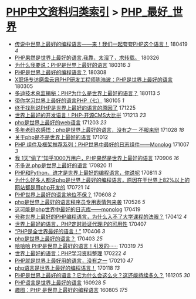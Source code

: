 [PHP中文资料归类索引](../README.md) > [PHP_最好_世界](PHP_最好_世界.md)
====
- [传说中世界上最好的编程语言——来！我们一起夸夸PHP这个语言！](http://jkwz.applinzi.com/ittc/7093614991100085264.html#%E4%BC%A0%E8%AF%B4%E4%B8%AD%E4%B8%96%E7%95%8C%E4%B8%8A%E6%9C%80%E5%A5%BD%E7%9A%84%E7%BC%96%E7%A8%8B%E8%AF%AD%E8%A8%80%E2%80%94%E2%80%94%E6%9D%A5%EF%BC%81%E6%88%91%E4%BB%AC%E4%B8%80%E8%B5%B7%E5%A4%B8%E5%A4%B8PHP%E8%BF%99%E4%B8%AA%E8%AF%AD%E8%A8%80%EF%BC%81) 180419 *4* 
- [PHP果然是世界上最好的语言.我靠，太溜了，求转载。](http://jkwz.applinzi.com/ittc/7084835071569953802.html#PHP%E6%9E%9C%E7%84%B6%E6%98%AF%E4%B8%96%E7%95%8C%E4%B8%8A%E6%9C%80%E5%A5%BD%E7%9A%84%E8%AF%AD%E8%A8%80.%E6%88%91%E9%9D%A0%EF%BC%8C%E5%A4%AA%E6%BA%9C%E4%BA%86%EF%BC%8C%E6%B1%82%E8%BD%AC%E8%BD%BD%E3%80%82) 180326  
- [为什么我要说：PHP是世界上最好的语言](http://jkwz.applinzi.com/ittc/7080597698816508944.html#%E4%B8%BA%E4%BB%80%E4%B9%88%E6%88%91%E8%A6%81%E8%AF%B4%EF%BC%9APHP%E6%98%AF%E4%B8%96%E7%95%8C%E4%B8%8A%E6%9C%80%E5%A5%BD%E7%9A%84%E8%AF%AD%E8%A8%80) 180316 *3* 
- [PHP是世界上最好的编程语言？](http://jkwz.applinzi.com/ittc/7077089495860380682.html#PHP%E6%98%AF%E4%B8%96%E7%95%8C%E4%B8%8A%E6%9C%80%E5%A5%BD%E7%9A%84%E7%BC%96%E7%A8%8B%E8%AF%AD%E8%A8%80%EF%BC%9F) 180308  
- [X职场专访磨盘云讯PHP研发工程师陈浩波：PHP是世界上最好的语言](http://jkwz.applinzi.com/ittc/7076943092433552395.html#X%E8%81%8C%E5%9C%BA%E4%B8%93%E8%AE%BF%E7%A3%A8%E7%9B%98%E4%BA%91%E8%AE%AFPHP%E7%A0%94%E5%8F%91%E5%B7%A5%E7%A8%8B%E5%B8%88%E9%99%88%E6%B5%A9%E6%B3%A2%EF%BC%9APHP%E6%98%AF%E4%B8%96%E7%95%8C%E4%B8%8A%E6%9C%80%E5%A5%BD%E7%9A%84%E8%AF%AD%E8%A8%80) 180305  
- [多迪技术总监揭秘：PHP为什么是世界上最好的语言？](http://jkwz.applinzi.com/ittc/7058012077652706320.html#%E5%A4%9A%E8%BF%AA%E6%8A%80%E6%9C%AF%E6%80%BB%E7%9B%91%E6%8F%AD%E7%A7%98%EF%BC%9APHP%E4%B8%BA%E4%BB%80%E4%B9%88%E6%98%AF%E4%B8%96%E7%95%8C%E4%B8%8A%E6%9C%80%E5%A5%BD%E7%9A%84%E8%AF%AD%E8%A8%80%EF%BC%9F) 180113 *5* 
- [带你学习世界上最好的语言PHP（七）](http://jkwz.applinzi.com/ittc/7054680610654651398.html#%E5%B8%A6%E4%BD%A0%E5%AD%A6%E4%B9%A0%E4%B8%96%E7%95%8C%E4%B8%8A%E6%9C%80%E5%A5%BD%E7%9A%84%E8%AF%AD%E8%A8%80PHP%EF%BC%88%E4%B8%83%EF%BC%89) 180105 *1* 
- [终于找到说PHP是世界上最好的语言的原因了](http://jkwz.applinzi.com/ittc/7051138359366255633.html#%E7%BB%88%E4%BA%8E%E6%89%BE%E5%88%B0%E8%AF%B4PHP%E6%98%AF%E4%B8%96%E7%95%8C%E4%B8%8A%E6%9C%80%E5%A5%BD%E7%9A%84%E8%AF%AD%E8%A8%80%E7%9A%84%E5%8E%9F%E5%9B%A0%E4%BA%86) 171225  
- [世界上最好的开发语言！PHP-开源CMS大比拼](http://jkwz.applinzi.com/ittc/7046479422306124816.html#%E4%B8%96%E7%95%8C%E4%B8%8A%E6%9C%80%E5%A5%BD%E7%9A%84%E5%BC%80%E5%8F%91%E8%AF%AD%E8%A8%80%EF%BC%81PHP-%E5%BC%80%E6%BA%90CMS%E5%A4%A7%E6%AF%94%E6%8B%BC) 171213 *23* 
- [php是世界上最好的web语言](http://jkwz.applinzi.com/ittc/7042788078932984849.html#php%E6%98%AF%E4%B8%96%E7%95%8C%E4%B8%8A%E6%9C%80%E5%A5%BD%E7%9A%84web%E8%AF%AD%E8%A8%80) 171203 *23* 
- [多年老码农感悟：php是世界上最好的语言，没有之一 不服来辩](http://jkwz.applinzi.com/ittc/7029486479141766161.html#%E5%A4%9A%E5%B9%B4%E8%80%81%E7%A0%81%E5%86%9C%E6%84%9F%E6%82%9F%EF%BC%9Aphp%E6%98%AF%E4%B8%96%E7%95%8C%E4%B8%8A%E6%9C%80%E5%A5%BD%E7%9A%84%E8%AF%AD%E8%A8%80%EF%BC%8C%E6%B2%A1%E6%9C%89%E4%B9%8B%E4%B8%80+%E4%B8%8D%E6%9C%8D%E6%9D%A5%E8%BE%A9) 171028 *18* 
- [关于php是不是世界上最好的语言](http://jkwz.applinzi.com/ittc/7023584008783528977.html#%E5%85%B3%E4%BA%8Ephp%E6%98%AF%E4%B8%8D%E6%98%AF%E4%B8%96%E7%95%8C%E4%B8%8A%E6%9C%80%E5%A5%BD%E7%9A%84%E8%AF%AD%E8%A8%80) 171012  
- [PHP 组件及框架推荐系列：PHP世界中最好的日志组件——Monolog](http://jkwz.applinzi.com/ittc/7021646914079163409.html#PHP+%E7%BB%84%E4%BB%B6%E5%8F%8A%E6%A1%86%E6%9E%B6%E6%8E%A8%E8%8D%90%E7%B3%BB%E5%88%97%EF%BC%9APHP%E4%B8%96%E7%95%8C%E4%B8%AD%E6%9C%80%E5%A5%BD%E7%9A%84%E6%97%A5%E5%BF%97%E7%BB%84%E4%BB%B6%E2%80%94%E2%80%94Monolog) 171007 *3* 
- [我 1天“偷了”知乎1000万用户，PHP果然是世界上最好的语言](http://jkwz.applinzi.com/ittc/7010291973314053137.html#%E6%88%91+1%E5%A4%A9%E2%80%9C%E5%81%B7%E4%BA%86%E2%80%9D%E7%9F%A5%E4%B9%8E1000%E4%B8%87%E7%94%A8%E6%88%B7%EF%BC%8CPHP%E6%9E%9C%E7%84%B6%E6%98%AF%E4%B8%96%E7%95%8C%E4%B8%8A%E6%9C%80%E5%A5%BD%E7%9A%84%E8%AF%AD%E8%A8%80) 170906 *16* 
- [不多说,php是世界上最好的语言](http://jkwz.applinzi.com/ittc/7004028035156935697.html#%E4%B8%8D%E5%A4%9A%E8%AF%B4%2Cphp%E6%98%AF%E4%B8%96%E7%95%8C%E4%B8%8A%E6%9C%80%E5%A5%BD%E7%9A%84%E8%AF%AD%E8%A8%80) 170820 *11* 
- [PHP和Python，谁才是世界上最好的编程语言，你说呢](http://jkwz.applinzi.com/ittc/7000526600658224144.html#PHP%E5%92%8CPython%EF%BC%8C%E8%B0%81%E6%89%8D%E6%98%AF%E4%B8%96%E7%95%8C%E4%B8%8A%E6%9C%80%E5%A5%BD%E7%9A%84%E7%BC%96%E7%A8%8B%E8%AF%AD%E8%A8%80%EF%BC%8C%E4%BD%A0%E8%AF%B4%E5%91%A2) 170811 *3* 
- [为什么好多人都说php是世界上最好的编程语言，原因在于世界上82%以上的网站都是用php开发的](http://jkwz.applinzi.com/ittc/6992758703626142736.html#%E4%B8%BA%E4%BB%80%E4%B9%88%E5%A5%BD%E5%A4%9A%E4%BA%BA%E9%83%BD%E8%AF%B4php%E6%98%AF%E4%B8%96%E7%95%8C%E4%B8%8A%E6%9C%80%E5%A5%BD%E7%9A%84%E7%BC%96%E7%A8%8B%E8%AF%AD%E8%A8%80%EF%BC%8C%E5%8E%9F%E5%9B%A0%E5%9C%A8%E4%BA%8E%E4%B8%96%E7%95%8C%E4%B8%8A82%25%E4%BB%A5%E4%B8%8A%E7%9A%84%E7%BD%91%E7%AB%99%E9%83%BD%E6%98%AF%E7%94%A8php%E5%BC%80%E5%8F%91%E7%9A%84) 170721 *14* 
- [PHP世界上最好的语言地位不保？](http://jkwz.applinzi.com/ittc/6976376424574223365.html#PHP%E4%B8%96%E7%95%8C%E4%B8%8A%E6%9C%80%E5%A5%BD%E7%9A%84%E8%AF%AD%E8%A8%80%E5%9C%B0%E4%BD%8D%E4%B8%8D%E4%BF%9D%EF%BC%9F) 170608 *2* 
- [php是世界上最好的语言程序员专用表情包来袭](http://jkwz.applinzi.com/ittc/6972111999948293124.html#php%E6%98%AF%E4%B8%96%E7%95%8C%E4%B8%8A%E6%9C%80%E5%A5%BD%E7%9A%84%E8%AF%AD%E8%A8%80%E7%A8%8B%E5%BA%8F%E5%91%98%E4%B8%93%E7%94%A8%E8%A1%A8%E6%83%85%E5%8C%85%E6%9D%A5%E8%A2%AD) 170526 *5* 
- [这可能是php世界中最好的日志库——monolog](http://jkwz.applinzi.com/ittc/6958358299849262085.html#%E8%BF%99%E5%8F%AF%E8%83%BD%E6%98%AFphp%E4%B8%96%E7%95%8C%E4%B8%AD%E6%9C%80%E5%A5%BD%E7%9A%84%E6%97%A5%E5%BF%97%E5%BA%93%E2%80%94%E2%80%94monolog) 170419  
- [号称世界上最好的PHP编程语言，为什么入不了大学课程的法眼？](http://jkwz.applinzi.com/ittc/6955588956279276548.html#%E5%8F%B7%E7%A7%B0%E4%B8%96%E7%95%8C%E4%B8%8A%E6%9C%80%E5%A5%BD%E7%9A%84PHP%E7%BC%96%E7%A8%8B%E8%AF%AD%E8%A8%80%EF%BC%8C%E4%B8%BA%E4%BB%80%E4%B9%88%E5%85%A5%E4%B8%8D%E4%BA%86%E5%A4%A7%E5%AD%A6%E8%AF%BE%E7%A8%8B%E7%9A%84%E6%B3%95%E7%9C%BC%EF%BC%9F) 170412 *4* 
- [世界上最好的语言，PHP定时验证代理IP的可用性](http://jkwz.applinzi.com/ittc/6952681990406013957.html#%E4%B8%96%E7%95%8C%E4%B8%8A%E6%9C%80%E5%A5%BD%E7%9A%84%E8%AF%AD%E8%A8%80%EF%BC%8CPHP%E5%AE%9A%E6%97%B6%E9%AA%8C%E8%AF%81%E4%BB%A3%E7%90%86IP%E7%9A%84%E5%8F%AF%E7%94%A8%E6%80%A7) 170407  
- [“PHP是全世界最好的语言！”](http://jkwz.applinzi.com/ittc/6953469374374609925.html#%E2%80%9CPHP%E6%98%AF%E5%85%A8%E4%B8%96%E7%95%8C%E6%9C%80%E5%A5%BD%E7%9A%84%E8%AF%AD%E8%A8%80%EF%BC%81%E2%80%9D) 170406 *3* 
- [php是世界上最好的语言？](http://jkwz.applinzi.com/ittc/6952298571096392709.html#php%E6%98%AF%E4%B8%96%E7%95%8C%E4%B8%8A%E6%9C%80%E5%A5%BD%E7%9A%84%E8%AF%AD%E8%A8%80%EF%BC%9F) 170403 *25* 
- [哈哈哈 PHP是世界上最好的语言！引发的······](http://jkwz.applinzi.com/ittc/6946661763281060868.html#%E5%93%88%E5%93%88%E5%93%88+PHP%E6%98%AF%E4%B8%96%E7%95%8C%E4%B8%8A%E6%9C%80%E5%A5%BD%E7%9A%84%E8%AF%AD%E8%A8%80%EF%BC%81%E5%BC%95%E5%8F%91%E7%9A%84%C2%B7%C2%B7%C2%B7%C2%B7%C2%B7%C2%B7) 170319 *75* 
- [世界上最好的语言：PHP学习资料整理](http://jkwz.applinzi.com/ittc/6937513066068706308.html#%E4%B8%96%E7%95%8C%E4%B8%8A%E6%9C%80%E5%A5%BD%E7%9A%84%E8%AF%AD%E8%A8%80%EF%BC%9APHP%E5%AD%A6%E4%B9%A0%E8%B5%84%E6%96%99%E6%95%B4%E7%90%86) 170222 *4* 
- [PHP就是世界上最好用的语言，没有之一](http://jkwz.applinzi.com/ittc/6932665234119721989.html#PHP%E5%B0%B1%E6%98%AF%E4%B8%96%E7%95%8C%E4%B8%8A%E6%9C%80%E5%A5%BD%E7%94%A8%E7%9A%84%E8%AF%AD%E8%A8%80%EF%BC%8C%E6%B2%A1%E6%9C%89%E4%B9%8B%E4%B8%80) 170210 *47* 
- [php语言是世界上最好的编程语言！](http://jkwz.applinzi.com/ittc/6924547027504727045.html#php%E8%AF%AD%E8%A8%80%E6%98%AF%E4%B8%96%E7%95%8C%E4%B8%8A%E6%9C%80%E5%A5%BD%E7%9A%84%E7%BC%96%E7%A8%8B%E8%AF%AD%E8%A8%80%EF%BC%81) 170118 *13* 
- [PHP是世界上最好的语言？它为什么会这么火？这还能持续多久？](http://jkwz.applinzi.com/ittc/6906803148181472260.html#PHP%E6%98%AF%E4%B8%96%E7%95%8C%E4%B8%8A%E6%9C%80%E5%A5%BD%E7%9A%84%E8%AF%AD%E8%A8%80%EF%BC%9F%E5%AE%83%E4%B8%BA%E4%BB%80%E4%B9%88%E4%BC%9A%E8%BF%99%E4%B9%88%E7%81%AB%EF%BC%9F%E8%BF%99%E8%BF%98%E8%83%BD%E6%8C%81%E7%BB%AD%E5%A4%9A%E4%B9%85%EF%BC%9F) 161205 *30* 
- [PHP语言是世界上最好的语言](http://jkwz.applinzi.com/ittc/6882953814335816708.html#PHP%E8%AF%AD%E8%A8%80%E6%98%AF%E4%B8%96%E7%95%8C%E4%B8%8A%E6%9C%80%E5%A5%BD%E7%9A%84%E8%AF%AD%E8%A8%80) 160928 *5* 
- [趣图：PHP 是世界上最好的编程语言](http://jkwz.applinzi.com/ittc/6862885431401776132.html#%E8%B6%A3%E5%9B%BE%EF%BC%9APHP+%E6%98%AF%E4%B8%96%E7%95%8C%E4%B8%8A%E6%9C%80%E5%A5%BD%E7%9A%84%E7%BC%96%E7%A8%8B%E8%AF%AD%E8%A8%80) 160805 *175* 
